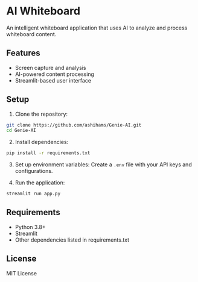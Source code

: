 # AI Whiteboard

An intelligent whiteboard application that uses AI to analyze and process whiteboard content.

## Features

- Screen capture and analysis
- AI-powered content processing
- Streamlit-based user interface

## Setup

1. Clone the repository:
```bash
git clone https://github.com/ashihams/Genie-AI.git
cd Genie-AI
```

2. Install dependencies:
```bash
pip install -r requirements.txt
```

3. Set up environment variables:
Create a `.env` file with your API keys and configurations.

4. Run the application:
```bash
streamlit run app.py
```

## Requirements

- Python 3.8+
- Streamlit
- Other dependencies listed in requirements.txt

## License

MIT License 